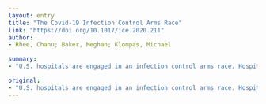 ```yaml
---
layout: entry
title: "The Covid-19 Infection Control Arms Race"
link: "https://doi.org/10.1017/ice.2020.211"
author:
- Rhee, Chanu; Baker, Meghan; Klompas, Michael

summary:
- "U.S. hospitals are engaged in an infection control arms race. Hospitals, specialties, and professional groups are spurring one another on to adopt progressively more aggressive measures in response to Covid-19. Examples include universal masking of providers and patients, decreasing thresholds to test asymptomatic patients, using face-shields and N95 respirators regardless of symptoms and test results."

original:
- "U.S. hospitals are engaged in an infection control arms race. Hospitals, specialties, and professional groups are spurring one another on to adopt progressively more aggressive measures in response to Covid-19 that often exceed federal and international standards. Examples include universal masking of providers and patients, decreasing thresholds to test asymptomatic patients, using face-shields and N95 respirators regardless of symptoms and test results, novel additions to the list of aerosol-generating procedures, and more comprehensive personal protective equipment including hair, shoe, and leg covers. In this article, we review the factors underlying this arms race, including fears about personal safety, ongoing uncertainty around how SARS-CoV-2 is transmitted, confusion about what constitutes an aerosol-generating procedure, increasing recognition of the importance of asymptomatic infection, and the limited accuracy of diagnostic tests. We consider the detrimental effects of a maximal infection control approach and the research studies that are needed to eventually de-escalate hospitals and to inform more evidence-based and measured strategies."
---
```


